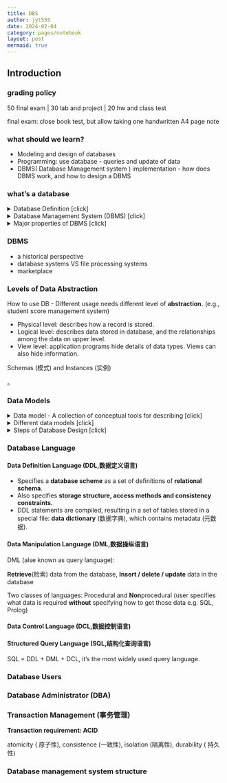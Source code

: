 ```yaml
---
title: DBS
author: jyt555
date: 2024-02-04
category: pages/notebook
layout: post
mermaid: true
---
```


## Introduction

### grading policy

50 final exam | 30 lab and project | 20 hw and class test

final exam: close book test, but allow taking one handwritten A4 page note

### what should we learn?

* Modeling and design of databases
* Programming: use database - queries and update of data
* DBMS( Database Management system ) implementation - how does DBMS work, and how to design a DBMS

### what’s a database

<details>
    <summary>Database Definition [click]</summary>
    A collection of <b>interrelated data</b>, relevant to an enterprise.<br/>
    A large collection of <b>integrated and persistent</b> data.<br/>
    A collection of information that exists over a long period of time, often many years.<br/>
    .
</details>

<details>
	<summary>Database Management System (DBMS) [click]</summary>
    (Database) + A set of programs used to access, update and manage the data in database.<br/>
    .
</details>

<details>
    <summary>Major properties of DBMS [click]</summary>
    * <b>Efficiency</b> and <b>scalability</b> (可扩展性) in data access;<br/>
    * <b>Reduced</b> application development time;<br/>
    * Data <b>independence</b> (physical data independence / logical data independence);<br/>
    * Data <b>integrity</b> (完整性) and security;<br/>
    * <b>Concurrent access</b> and <b>robustness</b> (recovery).<br/>
    .
</details>

### DBMS

- a historical perspective
- database systems VS file processing systems
- marketplace

### Levels of Data Abstraction

How to use DB - Different usage needs different level of **abstraction.** 
(e.g., student score management system)

* Physical level: describes how a record is stored.
* Logical level: describes data stored in database, and the relationships among the data on upper level.
* View level: application programs hide details of data types. Views can also hide information.

Schemas (模式) and Instances (实例)

。

### Data Models

<details>
    <summary>Data model - A collection of conceptual tools for describing [click]</summary>
    data structure, data relationships, data semantics (语义), data constraints<br/>
    .
</details>

<details>
    <summary>Different data models [click]</summary>
    Entity-Relationship model, Relational model, object-oriented model. semi-structured data model(XML)…<br/>
    .
</details>

<details>
    <summary>Steps of Database Design [click]</summary>
    Requirement analysis<br/>
    Conceptual database design<br/>
    Logical database design<br/>
    Schema refinement<br/>
    Physical database design<br/>
    Create and initialize the database.Security design<br/>
    .
</details>

### Database Language

#### Data Definition Language (DDL,数据定义语言)

* Specifies a **database scheme** as a set of definitions of **relational schema**.
* Also specifies **storage structure, access methods and consistency constraints.**
* DDL statements are compiled, resulting in a set of tables stored in a special file: **data dictionary** (数据字典), which contains metadata (元数据).

#### Data Manipulation Language (DML,数据操纵语言)

DML (alse known as query language):

**Retrieve**(检索) data from the database, **Insert / delete / update** data in the database 

Two classes of languages: Procedural and **Non**procedural (user specifies what data is required **without** specifying how to get those data e.g. SQL, Prolog)

#### Data Control Language (DCL,数据控制语言)

#### Structured Query Language (SQL,结构化查询语言)

SQL = DDL + DML + DCL, it’s the most widely used query language.

### Database Users

### Database Administrator (DBA)

### Transaction Management (事务管理)

**Transaction requirement: ACID**

atomicity ( 原子性), consistence (一致性), isolation (隔离性), durability ( 持久性)

### Database management system structure